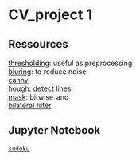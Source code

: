 # CV_project 1

## Ressources

[thresholding](https://docs.opencv.org/master/d7/d4d/tutorial_py_thresholding.html): useful as preprocessing  
[bluring](https://docs.opencv.org/master/d4/d13/tutorial_py_filtering.html): to reduce noise  
[canny](https://docs.opencv.org/master/da/d22/tutorial_py_canny.html)  
[hough](https://docs.opencv.org/master/d6/d10/tutorial_py_houghlines.html): detect lines  
[mask](https://docs.opencv.org/3.4/d0/d86/tutorial_py_image_arithmetics.html): bitwise_and  
[bilateral filter](https://docs.opencv.org/2.4/modules/imgproc/doc/filtering.html?fbclid=IwAR1x5BvjGYaVSc1MPp0b3MFYK69otVL8jJAefpz_OYdtiiDtvb_D2sh_ZU8#bilateralfilter)  


## Jupyter Notebook

[`sudoku`](sudoku.ipynb)